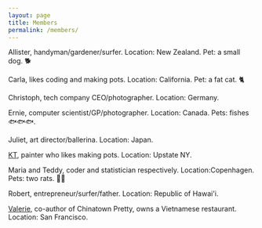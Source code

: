 ```yaml
---
layout: page
title: Members
permalink: /members/
---
```



Allister, handyman/gardener/surfer. Location: New Zealand. Pet: a small dog. 🐕

Carla, likes coding and making pots. Location: California. Pet: a fat cat. 🐈

Christoph, tech company CEO/photographer. Location: Germany.

Ernie, computer scientist/GP/photographer. Location: Canada. Pets: fishes 🐟🐟🐟.

Juliet, art director/ballerina. Location: Japan. 

[KT](https://www.kristintexeira.com/), painter who likes making pots. Location: Upstate NY. 

Maria and Teddy, coder and statistician respectively. Location:Copenhagen. Pets: two rats. 🐀🐀

Robert, entrepreneur/surfer/father. Location: Republic of Hawai'i. 

[Valerie](http://www.valerieluu.com), co-author of Chinatown Pretty, owns a Vietnamese restaurant. Location: San Francisco. 

